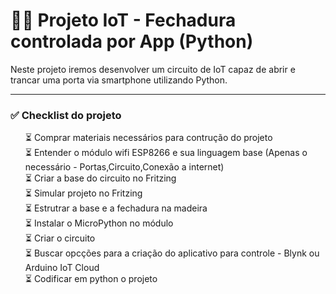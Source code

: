 # 🚪🌐 Projeto IoT - Fechadura controlada por App (Python)

Neste projeto iremos desenvolver um circuito de IoT capaz de abrir e trancar uma porta via smartphone utilizando Python.

<hr>

### ✅ Checklist do projeto

<ul style="list-style: none;">
  <li>⏳ Comprar materiais necessários para contrução do projeto</li>
  <li>⏳ Entender o módulo wifi ESP8266 e sua linguagem base (Apenas o necessário - Portas,Circuito,Conexão a internet)</li>
  <li>⏳ Criar a base do circuito no Fritzing</li>
  <li>⏳ Simular projeto no Fritzing</li>
  <li>⏳ Estrutrar a base e a fechadura na madeira</li>
  <li>⏳ Instalar o MicroPython no módulo</li>
  <li>⏳ Criar o circuito</li>
  <li>⏳ Buscar opcções para a criação do aplicativo para controle - Blynk ou Arduino IoT Cloud</li>
  <li>⏳ Codificar em python o projeto</li>  
</ul>
